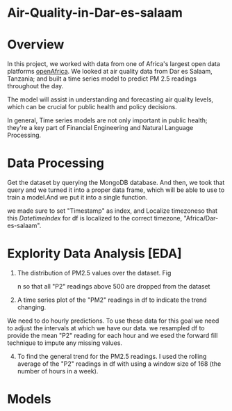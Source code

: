 # Air-Quality-in-Dar-es-salaam


# Overview 
In this project, we worked with data from one of Africa's largest open data platforms [openAfrica](https://africaopendata.org/). We looked at air quality data from Dar es Salaam, Tanzania; and built a time series model to predict PM 2.5 readings throughout the day.

The model will assist in understanding and forecasting air quality levels, which can be crucial for public health and policy decisions.

In general, Time series models are not only important in public health; they're a key part of Financial Engineering and Natural Language Processing.

# Data Processing 
Get the dataset by querying the MongoDB database. And then, we took that query and we turned it into a proper data frame, which will be able to use to train a model.And we put it into a single function.

we made sure to set "Timestamp" as index, and Localize timezoneso that this *DatetimeIndex* for df is localized to the correct timezone, "Africa/Dar-es-salaam".

# Explority Data Analysis [EDA]
1. The distribution of PM2.5 values over the dataset.
   Fig

   n so that all "P2" readings above 500 are dropped from the dataset
   
3. A time series plot of the "PM2" readings in df to indicate the trend changing.

We need to do hourly predictions. To use these data for this goal we need to adjust the intervals at which we have our data. we resampled df to provide the mean "P2" reading for each hour and we esed the forward fill technique to impute any missing values.

4. To find the general trend for the PM2.5 readings. I used the rolling average of the "P2" readings in df with using a window size of 168 (the number of hours in a week).

# Models 
   
